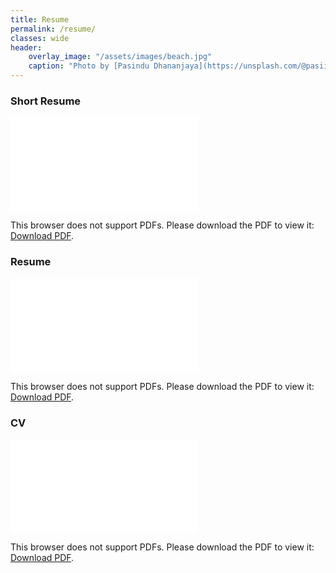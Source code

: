 ```yaml
---
title: Resume
permalink: /resume/
classes: wide
header:
    overlay_image: "/assets/images/beach.jpg"
    caption: "Photo by [Pasindu Dhananjaya](https://unsplash.com/@pasiiijay) on [Unsplash](https://unsplash.com)"
---
```


### Short Resume

<object data="/assets/docs/Short Resume-UthpalaHerath.pdf" width="700px" height="700px">
    <embed src="/assets/docs/OnePageResume-UthpalaHerath.pdf">
        <p>This browser does not support PDFs. Please download the PDF to view it: <a href="/assets/docs/Uthpala-ShortResume.pdf">Download PDF</a>.</p>
    </embed>
</object>

### Resume

<object data="/assets/docs/Resume-UthpalaHerath.pdf" width="700px" height="700px">
    <embed src="/assets/docs/Resume-UthpalaHerath.pdf">
        <p>This browser does not support PDFs. Please download the PDF to view it: <a href="/assets/docs/Uthpala-Resume.pdf">Download PDF</a>.</p>
    </embed>
</object>

### CV

<object data="/assets/docs/CV-UthpalaHerath.pdf" width="700px" height="700px">
    <embed src="/assets/docs/CV-UthpalaHerath.pdf">
        <p>This browser does not support PDFs. Please download the PDF to view it: <a href="/assets/docs/Uthpala-CV.pdf">Download PDF</a>.</p>
    </embed>
</object>
